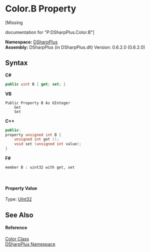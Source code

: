 # Color.B Property 
 

\[Missing <summary> documentation for "P:DSharpPlus.Color.B"\]

**Namespace:**&nbsp;<a href="503971eb-de5e-a570-9922-de9500a9b1cc">DSharpPlus</a><br />**Assembly:**&nbsp;DSharpPlus (in DSharpPlus.dll) Version: 0.6.2.0 (0.6.2.0)

## Syntax

**C#**<br />
``` C#
public uint B { get; set; }
```

**VB**<br />
``` VB
Public Property B As UInteger
	Get
	Set
```

**C++**<br />
``` C++
public:
property unsigned int B {
	unsigned int get ();
	void set (unsigned int value);
}
```

**F#**<br />
``` F#
member B : uint32 with get, set

```

<br />

#### Property Value
Type: <a href="http://msdn2.microsoft.com/en-us/library/ctys3981" target="_blank">UInt32</a>

## See Also


#### Reference
<a href="1ec43b3e-4127-8903-3cb3-ab13c987b6f3">Color Class</a><br /><a href="503971eb-de5e-a570-9922-de9500a9b1cc">DSharpPlus Namespace</a><br />